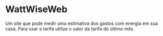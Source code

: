 # WattWiseWeb
Um site que pode medir uma estimativa dos gastos com energia em sua casa.
Para usar a tarifa utilize o valor da tarifa do último mês.